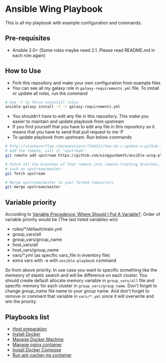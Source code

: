 Ansible Wing Playbook
===========================================================================

This is all my playbook with example configuration and commands.

Pre-requisites
---------------------------------------------------------------------------

- Ansible 2.0+ (Some roles maybe need 2.1. Please read README.md in each role again)

How to Use
---------------------------------------------------------------------------

- Fork this repository and make your own configuration from example files
- You can see all my galaxy role in ```galaxy-requirements.yml``` file. To install or update all roles, run the command

```bash
# Use -f to force reinstall roles
ansible-galaxy install -f -r galaxy-requirements.yml
```

- You shouldn't have to edit any file in this repository. This make you easier to maintain and update playbook from upstream
- If you find yourself that you have to edit any file in this repository so it means that you have to send that pull request to me :P
- To update playbook from upstream. Run below commands

```bash
# http://stackoverflow.com/questions/7244321/how-do-i-update-a-github-forked-repository
# Add the remote, call it "upstream":
git remote add upstream https://github.com/winggundamth/ansible-wing-playbook.git

# Fetch all the branches of that remote into remote-tracking branches,
# such as upstream/master:
git fetch upstream

# Merge upstream/master to your forked repository
git merge upstream/master
```

Variable priority
---------------------------------------------------------------------------

According to [Variable Precedence: Where Should I Put A Variable?](http://docs.ansible.com/ansible/playbooks_variables.html#variable-precedence-where-should-i-put-a-variable). Order of variable priority would be (The last listed variables win)

- roles/*/default/main.yml
- group_vars/all
- group_vars/group_name
- host_vars/all
- host_vars/group_name
- vars/*.yml (as specific vars_file in inventory file)
- extra vars with -e with ```ansible-playbook``` command

So from above priority. In use case you want to specific something like the memeory of elastic search and will be difference on each cluster. You should create default allocate memory variable in ```group_vars/all``` file and specific memory for each cluster in ```group_vars/group_name```. Don't forget to change *group_name* file name to your group name. And don't forget to remove or comment that variable in ```vars/*.yml``` since it will overwrite and win the priority.

Playbooks list
---------------------------------------------------------------------------

- [Host preparation](docs/host_preparation.md)
- [Install Docker](docs/install_docker.md)
- [Manage Docker Machine](docs/docker_machine.md)
- [Manage nginx container](docs/nginx_container.md)
- [Install Docker Compose](docs/docker_compose.md)
- [Run apt-cacher-ng container](docs/apt_cacher_ng_container.md)
